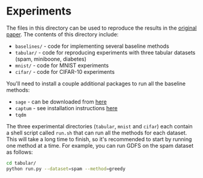 # Experiments

The files in this directory can be used to reproduce the results in the [original paper](https://arxiv.org/abs/2301.00557). The contents of this directory include:

- `baselines/` - code for implementing several baseline methods
- `tabular/` - code for reproducing experiments with three tabular datasets (spam, miniboone, diabetes)
- `mnist/` - code for MNIST experiments
- `cifar/` - code for CIFAR-10 experiments

You'll need to install a couple additional packages to run all the baseline methods:

- `sage` - can be downloaded from [here](https://github.com/iancovert/sage)
- `captum` - see installation instructions [here](https://captum.ai/#quickstart)
- `tqdm`

The three experimental directories (`tabular`, `mnist` and `cifar`) each contain a shell script called `run.sh` that can run all the methods for each dataset. This will take a long time to finish, so it's recommended to start by running one method at a time. For example, you can run GDFS on the spam dataset as follows:

```bash
cd tabular/
python run.py --dataset=spam --method=greedy
```
